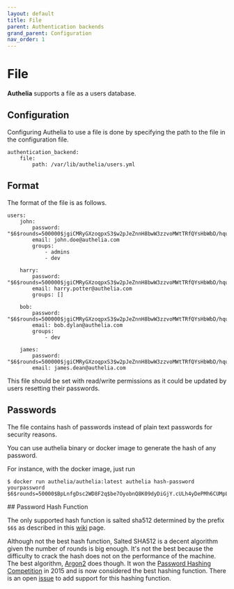 ```yaml
---
layout: default
title: File
parent: Authentication backends
grand_parent: Configuration
nav_order: 1
---
```


# File

**Authelia** supports a file as a users database.

## Configuration

Configuring Authelia to use a file is done by specifying the path to the
file in the configuration file.

    authentication_backend:
        file:
            path: /var/lib/authelia/users.yml


## Format


The format of the file is as follows.

    users:
        john:
            password: "$6$rounds=500000$jgiCMRyGXzoqpxS3$w2pJeZnnH8bwW3zzvoMWtTRfQYsHbWbD/hquuQ5vUeIyl9gdwBIt6RWk2S6afBA0DPakbeWgD/4SZPiS0hYtU/"
            email: john.doe@authelia.com
            groups:
                - admins
                - dev

        harry:
            password: "$6$rounds=500000$jgiCMRyGXzoqpxS3$w2pJeZnnH8bwW3zzvoMWtTRfQYsHbWbD/hquuQ5vUeIyl9gdwBIt6RWk2S6afBA0DPakbeWgD/4SZPiS0hYtU/"
            email: harry.potter@authelia.com
            groups: []

        bob:
            password: "$6$rounds=500000$jgiCMRyGXzoqpxS3$w2pJeZnnH8bwW3zzvoMWtTRfQYsHbWbD/hquuQ5vUeIyl9gdwBIt6RWk2S6afBA0DPakbeWgD/4SZPiS0hYtU/"
            email: bob.dylan@authelia.com
            groups:
                - dev

        james:
            password: "$6$rounds=500000$jgiCMRyGXzoqpxS3$w2pJeZnnH8bwW3zzvoMWtTRfQYsHbWbD/hquuQ5vUeIyl9gdwBIt6RWk2S6afBA0DPakbeWgD/4SZPiS0hYtU/"
            email: james.dean@authelia.com

This file should be set with read/write permissions as it could be updated by users
resetting their passwords.

## Passwords

The file contains hash of passwords instead of plain text passwords for security reasons.

You can use authelia binary or docker image to generate the hash of any password.

For instance, with the docker image, just run

    $ docker run authelia/authelia:latest authelia hash-password yourpassword
    $6$rounds=50000$BpLnfgDsc2WD8F2q$be7OyobnQ8K09dyDiGjY.cULh4yDePMh6CUMpLwF4WHTJmLcPE2ijM2ZsqZL.hVAANojEfDu3sU9u9uD7AeBJ/


## Password Hash Function

The only supported hash function is salted sha512 determined by the prefix `$6$` as described
in this [wiki](https://en.wikipedia.org/wiki/Crypt_(C)) page. 

Although not the best hash function, Salted SHA512 is a decent algorithm given the number of rounds is big
enough. It's not the best because the difficulty to crack the hash does not on the performance of the machine.
The best algorithm, [Argon2](https://en.wikipedia.org/wiki/Argon2) does though. It won the
[Password Hashing Competition](https://en.wikipedia.org/wiki/Password_Hashing_Competition) in 2015 and is now
considered the best hashing function. There is an open [issue](https://github.com/authelia/authelia/issues/577)
to add support for this hashing function.

